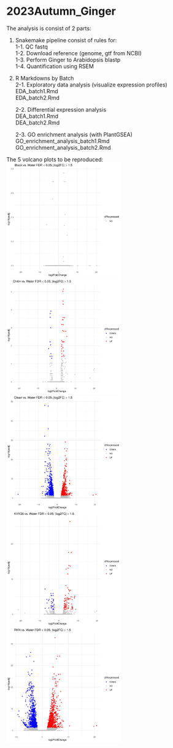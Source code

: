 # 2023Autumn_Ginger

The analysis is consist of 2 parts:  
1. Snakemake pipeline consist of rules for:  
    1-1. QC fastq  
    1-2. Download reference (genome, gtf from NCBI)  
    1-3. Perform Ginger to Arabidopsis blastp  
    1-4. Quantification using RSEM

2. R Markdowns by Batch   
    2-1. Exploratory data analysis (visualize expression profiles)  
    EDA_batch1.Rmd  
    EDA_batch2.Rmd

    2-2. Differential expression analysis  
    DEA_batch1.Rmd  
    DEA_batch2.Rmd

    2-3. GO enrichment analysis (with PlantGSEA)  
    GO_enrichment_analysis_batch1.Rmd   
    GO_enrichment_analysis_batch2.Rmd


The 5 volcano plots to be reproduced:  
<img src="https://github.com/jerry955071/2023Autumn_Ginger/blob/main/volcano_Water_vs._Black.png" width="300" height="300">
<img src="https://github.com/jerry955071/2023Autumn_Ginger/blob/main/volcano_Water_vs._Chitin.png" width="300" height="300">
<img src="https://github.com/jerry955071/2023Autumn_Ginger/blob/main/volcano_Water_vs._Clean.png" width="300" height="300">
<img src="https://github.com/jerry955071/2023Autumn_Ginger/blob/main/volcano_Water_vs._KHY26.png" width="300" height="300">
<img src="https://github.com/jerry955071/2023Autumn_Ginger/blob/main/volcano_Water_vs._RKN.png" width="300" height="300"> 
